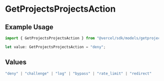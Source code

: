# GetProjectsProjectsAction

## Example Usage

```typescript
import { GetProjectsProjectsAction } from "@vercel/sdk/models/getprojectsop.js";

let value: GetProjectsProjectsAction = "deny";
```

## Values

```typescript
"deny" | "challenge" | "log" | "bypass" | "rate_limit" | "redirect"
```